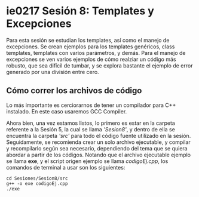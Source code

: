 # ie0217 Sesión 8: Templates y Excepciones

Para esta sesión se estudian los templates, así como el manejo de excepciones. Se crean ejemplos para los templates genéricos, class templates, templates con varios parámetros, y demás. Para el manejo de excepciones se ven varios ejemplos de cómo realziar un código más robusto, que sea difícil de tumbar, y se explora bastante el ejemplo de error generado por una división entre cero.

## Cómo correr los archivos de código

Lo más importante es cerciorarnos de tener un compilador para C++ instalado. En este caso usaremos GCC Compiler.

Ahora bien, una vez estamos listos, lo primero es estar en la carpeta referente a la Sesión 5, la cual se llama _'Sesion8'_, y dentro de ella se encuentra la carpeta _'src'_ para todo el código fuente utilizado en la sesión. Seguidamente, se recomienda crear un solo archivo ejecutable, y compilar y recompilarlo según sea necesario, dependiendo del tema que se quiera abordar a partir de los códigos. Notando que el archivo ejecutable ejemplo se llama **exe**, y el script origen ejemplo se llama _codigoEj.cpp_, los comandos de terminal a usar son los siguientes:

```
cd Sesiones/Sesion8/src
g++ -o exe codigoEj.cpp
./exe
```
